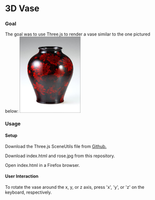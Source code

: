 # 3D Vase

### Goal ###

The goal was to use Three.js to render a vase similar to the one pictured below: 
<img src="imgs/vase.jpg" alt="Royal Doulton Flambe Australian Waratah Vase" width="200" height="250" style="text-align:center">


### Usage ### 

#### Setup ####

Download the Three.js SceneUtils file from <a href="https://github.com/mrdoob/three.js/blob/master/examples/js/utils/SceneUtils.js">Github.</a>


Download index.html and rose.jpg from this repository.

Open index.html in a Firefox browser.


#### User Interaction #### 

To rotate the vase around the x, y, or z axis, press 'x', 'y', or 'z' on the keyboard, respectively.
